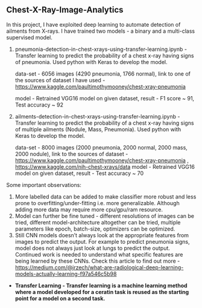 ## Chest-X-Ray-Image-Analytics

In this project, I have exploited deep learning to automate detection of ailments from X-rays. I have trained two models - a binary and a multi-class supervised model.

1. pneumonia-detection-in-chest-xrays-using-transfer-learning.ipynb - Transfer learning to predict the probability of a chest x-ray having signs of pneumonia. Used python with Keras to develop the model.

    data-set - 6056 images (4290 pneumonia, 1766 normal), link to one of the sources of dataset I have used - https://www.kaggle.com/paultimothymooney/chest-xray-pneumonia
    
    model - Retrained VGG16 model on given dataset, 
    result - F1 score ~ 91, Test accuracy ~ 92

2. ailments-detection-in-chest-xrays-using-transfer-learning.ipynb - Transfer learning to predict the probability of a chest x-ray having signs of multiple ailments (Nodule, Mass, Pneumonia). Used python with Keras to develop the model.

    data-set - 8000 images (2000 pneumonia, 2000 normal, 2000 mass, 2000 nodule), link to the sources of dataset - https://www.kaggle.com/paultimothymooney/chest-xray-pneumonia , https://www.kaggle.com/nih-chest-xrays/data
    model - Retrained VGG16 model on given dataset, 
    result - Test accuracy ~ 70

Some important observations:

1. More labelled data can be added to make classifier more robust and less prone to overfitting/under-fitting i.e. more generalizable. Although adding more data may require more cpu/gpu/ram resource.
2. Model can further be fine tuned - different resolutions of images can be tried, different model-architecture altogether can be tried, multiple parameters like epoch, batch-size, optimizers can be optimized. 
3. Still CNN models doesn’t always look at the appropriate features from images to predict the output. For example to predict pneumonia signs, model does not always just look at lungs to predict the output. Continued work is needed to understand what specific features are being learned by these CNNs. Check this article to find out more - https://medium.com/@jrzech/what-are-radiological-deep-learning-models-actually-learning-f97a546c5b98

* **Transfer Learning - Transfer learning is a machine learning method where a model developed for a ceratin task is reused as the starting point for a model on a second task.**


